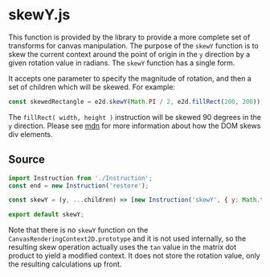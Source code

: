 # skewY.js

This function is provided by the library to provide a more complete set of transforms for canvas
manipulation. The purpose of the `skewY` function is to skew the current context around the point of
origin in the `y` direction by a given rotation value in radians. The `skewY` function has a single
form.

It accepts one parameter to specify the magnitude of rotation, and then a set of children which will
be skewed. For example:

```javascript
const skewedRectangle = e2d.skewY(Math.PI / 2, e2d.fillRect(200, 200));
```

The `fillRect( width, height )` instruction will be skewed 90 degrees in the `y` direction. Please
see [mdn](https://developer.mozilla.org/en-US/docs/Web/CSS/transform-function/skewY) for more
information about how the DOM skews div elements.

## Source

```javascript
import Instruction from './Instruction';
const end = new Instruction('restore');

const skewY = (y, ...children) => [new Instruction('skewY', { y: Math.tan(y) }), children, end];

export default skewY;
```

Note that there is no `skewY` function on the `CanvasRenderingContext2D.prototype` and it is not
used internally, so the resulting skew operation actually uses the `tan` value in the matrix dot
product to yield a modified context. It does not store the rotation value, only the resulting
calculations up front.
